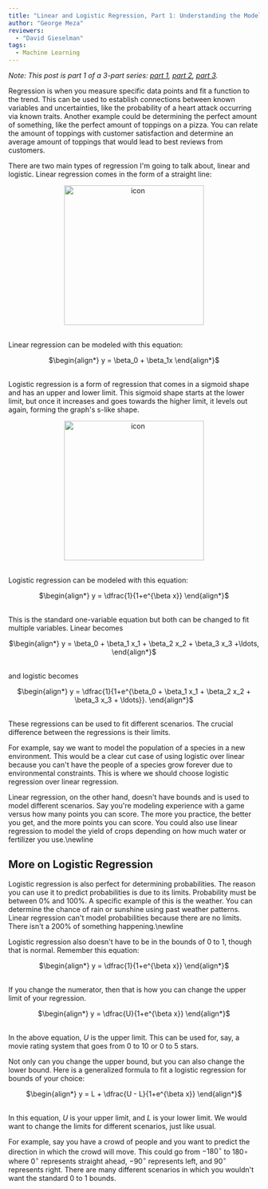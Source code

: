 ```yaml
---
title: "Linear and Logistic Regression, Part 1: Understanding the Models"
author: "George Meza"
reviewers:
  - "David Gieselman"
tags:
  - Machine Learning
---
```


<i>Note: This post is part 1 of a 3-part series: <a class="body" target="_blank" href="https://eurisko-us.github.io/linear-and-logistic-regression-part-1-understanding-the-models/">part 1</a>, <a class="body" target="_blank" href="https://eurisko-us.github.io/linear-and-logistic-regression-part-2-fitting-the-models/">part 2</a>, <a class="body" target="_blank" href="https://eurisko-us.github.io/linear-and-logistic-regression-part-3-categorical-variables-interaction-terms-and-nonlinear-transformations-of-variables/">part 3</a>.</i>

Regression is when you measure specific data points and fit a function to the trend. This can be used to establish connections between known variables and uncertainties, like the probability of a heart attack occurring via known traits. Another example could be determining the perfect amount of something, like the perfect amount of toppings on a pizza. You can relate the amount of toppings with customer satisfaction and determine an average amount of toppings that would lead to best reviews from customers.

There are two main types of regression I'm going to talk about, linear and logistic. Linear regression comes in the form of a straight line:

<center><img src="https://eurisko-us.github.io/images/blog/linear-and-logistic-regression-part-1-understanding-the-models-1.png" style="border: none; height: 20em;" alt="icon"></center>
<br>

Linear regression can be modeled with this equation:

<center>
$\begin{align*}
y = \beta_0 + \beta_1x
\end{align*}$
</center>
<br>

Logistic regression is a form of regression that comes in a sigmoid shape and has an upper and lower limit.  This sigmoid shape starts at the lower limit, but once it increases and goes towards the higher limit, it levels out again, forming the graph's s-like shape.

<center><img src="https://eurisko-us.github.io/images/blog/linear-and-logistic-regression-part-1-understanding-the-models-2.png" style="border: none; height: 20em;" alt="icon"></center>
<br>

Logistic regression can be modeled with this equation:

<center>
$\begin{align*}
y = \dfrac{1}{1+e^{\beta x}}
\end{align*}$
</center>
<br>

This is the standard one-variable equation but both can be changed to fit multiple variables. Linear becomes

<center>
$\begin{align*}
y = \beta_0 + \beta_1 x_1 + \beta_2 x_2 + \beta_3 x_3 +\ldots,
\end{align*}$
</center>
<br>

and logistic becomes

<center>
$\begin{align*}
y = \dfrac{1}{1+e^{\beta_0 + \beta_1 x_1 + \beta_2 x_2 + \beta_3 x_3 + \ldots}}.
\end{align*}$
</center>
<br>

These regressions can be used to fit different scenarios. The crucial difference between the regressions is their limits. 

For example, say we want to model the population of a species in a new environment. This would be a clear cut case of using logistic over linear because you can't have the people of a species grow forever due to environmental constraints. This is where we should choose logistic regression over linear regression. 

Linear regression, on the other hand, doesn't have bounds and is used to model different scenarios. Say you're modeling experience with a game versus how many points you can score. The more you practice, the better you get, and the more points you can score. You could also use linear regression to model the yield of crops depending on how much water or fertilizer you use.\newline

<h2>More on Logistic Regression</h2>

Logistic regression is also perfect for determining probabilities. The reason you can use it to predict probabilities is due to its limits. Probability must be between $0\%$ and $100\%.$ A specific example of this is the weather. You can determine the chance of rain or sunshine using past weather patterns. Linear regression can't model probabilities because there are no limits. There isn't a $200\%$ of something happening.\newline

Logistic regression also doesn't have to be in the bounds of 0 to 1, though that is normal. Remember this equation:

<center>
$\begin{align*}
y = \dfrac{1}{1+e^{\beta x}}
\end{align*}$
</center>
<br>

If you change the numerator, then that is how you can change the upper limit of your regression.

<center>
$\begin{align*}
y = \dfrac{U}{1+e^{\beta x}}
\end{align*}$
</center>
<br>

In the above equation, $U$ is the upper limit. This can be used for, say, a movie rating system that goes from 0 to 10 or 0 to 5 stars.

Not only can you change the upper bound, but you can also change the lower bound. Here is a generalized formula to fit a logistic regression for bounds of your choice:

<center>
$\begin{align*}
y = L + \dfrac{U - L}{1+e^{\beta x}}
\end{align*}$
</center>
<br>

In this equation, $U$ is your upper limit, and $L$ is your lower limit. We would want to change the limits for different scenarios, just like usual.

For example, say you have a crowd of people and you want to predict the direction in which the crowd will move. This could go from $-180^\circ$ to $180\circ$ where $0^\circ$ represents straight ahead, $-90^\circ$ represents left, and $90^\circ$ represents right. There are many different scenarios in which you wouldn't want the standard $0$ to $1$ bounds.
<br>
